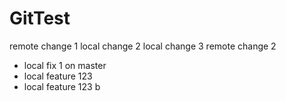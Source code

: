 # GitTest

remote change 1
local change 2
local change 3
remote change 2

- local fix 1 on master
- local feature 123
- local feature 123 b